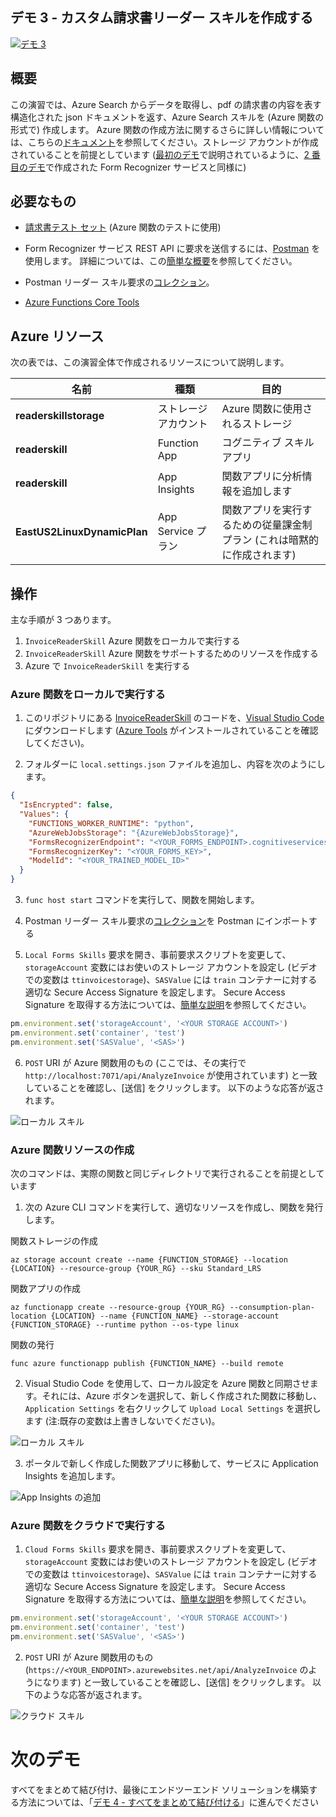 ## <a name="demo-3---creating-a-custom-invoice-reader-skill"></a>デモ 3 - カスタム請求書リーダー スキルを作成する

[![デモ 3](images/demo3.png)](https://globaleventcdn.blob.core.windows.net/assets/aiml/aiml10/videos/Demo2.mp4 "デモ 3")

## <a name="summary"></a>概要
この演習では、Azure Search からデータを取得し、pdf の請求書の内容を表す構造化された json ドキュメントを返す、Azure Search スキルを (Azure 関数の形式で) 作成します。 Azure 関数の作成方法に関するさらに詳しい情報については、こちらの[ドキュメント](https://docs.microsoft.com/en-us/azure/azure-functions/functions-create-first-azure-function-azure-cli?WT.mc_id=msignitethetour2019-github-aiml10)を参照してください。ストレージ アカウントが作成されていることを前提としています ([最初のデモ](demo1.md)で説明されているように、[2 番目のデモ](demo2.md)で作成された Form Recognizer サービスと同様に)


## <a name="what-you-need"></a>必要なもの
- [請求書テスト セット](https://globaleventcdn.blob.core.windows.net/assets/aiml/aiml10/data/train.zip) (Azure 関数のテストに使用)


- Form Recognizer サービス REST API に要求を送信するには、[Postman](https://www.getpostman.com/) を使用します。 詳細については、この[簡単な概要](postman.md)を参照してください。

- Postman リーダー スキル要求の[コレクション](src/Collections/Reader_Skill.postman_collection.json)。

- [Azure Functions Core Tools](https://docs.microsoft.com/en-us/azure/azure-functions/functions-run-local?WT.mc_id=msignitethetour2019-github-aiml10#v2)

## <a name="azure-resources"></a>Azure リソース
次の表では、この演習全体で作成されるリソースについて説明します。

| 名前                       | 種類                            | 目的                    |
| -------------------------- | ------------------------------- | ------------------------- |
| **readerskillstorage**   | ストレージ アカウント              | Azure 関数に使用されるストレージ |
| **readerskill**          | Function App                 | コグニティブ スキル アプリ |
| **readerskill**          | App Insights                   | 関数アプリに分析情報を追加します |
| **EastUS2LinuxDynamicPlan** | App Service プラン                   | 関数アプリを実行するための従量課金制プラン (これは暗黙的に作成されます) |

## <a name="what-to-do"></a>操作

主な手順が 3 つあります。
1. `InvoiceReaderSkill` Azure 関数をローカルで実行する
2. `InvoiceReaderSkill` Azure 関数をサポートするためのリソースを作成する
3. Azure で `InvoiceReaderSkill` を実行する

### <a name="run-the-azure-function-locally"></a>Azure 関数をローカルで実行する

1. このリポジトリにある [InvoiceReaderSkill](src/InvoiceReaderSkill) のコードを、[Visual Studio Code](https://code.visualstudio.com/) にダウンロードします ([Azure Tools](https://marketplace.visualstudio.com/items?itemName=ms-vscode.vscode-node-azure-pack) がインストールされていることを確認してください)。

2. フォルダーに `local.settings.json` ファイルを追加し、内容を次のようにします。

```json
{
  "IsEncrypted": false,
  "Values": {
    "FUNCTIONS_WORKER_RUNTIME": "python",
    "AzureWebJobsStorage": "{AzureWebJobsStorage}",
    "FormsRecognizerEndpoint": "<YOUR_FORMS_ENDPOINT>.cognitiveservices.azure.com",
    "FormsRecognizerKey": "<YOUR_FORMS_KEY>",
    "ModelId": "<YOUR_TRAINED_MODEL_ID>"
  }
}
```
3. `func host start` コマンドを実行して、関数を開始します。

4. Postman リーダー スキル要求の[コレクション](src/Collections/Reader_Skill.postman_collection.json)を Postman にインポートする

5. `Local Forms Skills` 要求を開き、事前要求スクリプトを変更して、`storageAccount` 変数にはお使いのストレージ アカウントを設定し (ビデオでの変数は `ttinvoicestorage`)、`SASValue` には `train` コンテナーに対する適切な Secure Access Signature を設定します。 Secure Access Signature を取得する方法については、[簡単な説明](sas.md)を参照してください。

```javascript
pm.environment.set('storageAccount', '<YOUR STORAGE ACCOUNT>')
pm.environment.set('container', 'test')
pm.environment.set('SASValue', '<SAS>')
```

6. `POST` URI が Azure 関数用のもの (ここでは、その実行で `http://localhost:7071/api/AnalyzeInvoice` が使用されています) と一致していることを確認し、[送信] をクリックします。 以下のような応答が返されます。

![ローカル スキル](images/local_skill.png "ローカル スキル")

### <a name="create-azure-function-resources"></a>Azure 関数リソースの作成

次のコマンドは、実際の関数と同じディレクトリで実行されることを前提としています

1. 次の Azure CLI コマンドを実行して、適切なリソースを作成し、関数を発行します。

関数ストレージの作成

```
az storage account create --name {FUNCTION_STORAGE} --location {LOCATION} --resource-group {YOUR_RG} --sku Standard_LRS
```

関数アプリの作成
```
az functionapp create --resource-group {YOUR_RG} --consumption-plan-location {LOCATION} --name {FUNCTION_NAME} --storage-account {FUNCTION_STORAGE} --runtime python --os-type linux
```
関数の発行
```
func azure functionapp publish {FUNCTION_NAME} --build remote
```

2. Visual Studio Code を使用して、ローカル設定を Azure 関数と同期させます。それには、Azure ボタンを選択して、新しく作成された関数に移動し、`Application Settings` を右クリックして `Upload Local Settings` を選択します (注:既存の変数は上書きしないでください)。

![ローカル スキル](images/upload_settings.png "ローカル スキル")

3. ポータルで新しく作成した関数アプリに移動して、サービスに Application Insights を追加します。

![App Insights の追加](images/app_insights.png "App Insights の追加")

### <a name="run-the-azure-function-in-the-cloud"></a>Azure 関数をクラウドで実行する

1. `Cloud Forms Skills` 要求を開き、事前要求スクリプトを変更して、`storageAccount` 変数にはお使いのストレージ アカウントを設定し (ビデオでの変数は `ttinvoicestorage`)、`SASValue` には `train` コンテナーに対する適切な Secure Access Signature を設定します。 Secure Access Signature を取得する方法については、[簡単な説明](sas.md)を参照してください。

```javascript
pm.environment.set('storageAccount', '<YOUR STORAGE ACCOUNT>')
pm.environment.set('container', 'test')
pm.environment.set('SASValue', '<SAS>')
```

2. `POST` URI が Azure 関数用のもの (`https://<YOUR_ENDPOINT>.azurewebsites.net/api/AnalyzeInvoice` のようになります) と一致していることを確認し、[送信] をクリックします。 以下のような応答が返されます。

![クラウド スキル](images/local_skill.png "クラウド スキル")

# <a name="next-demo"></a>次のデモ
すべてをまとめて結び付け、最後にエンドツーエンド ソリューションを構築する方法については、「[デモ 4 - すべてをまとめて結び付ける](demo4.md)」に進んでください